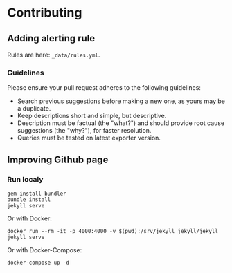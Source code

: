 
# Contributing

## Adding alerting rule

Rules are here: `_data/rules.yml`.

### Guidelines

Please ensure your pull request adheres to the following guidelines:

- Search previous suggestions before making a new one, as yours may be a duplicate.
- Keep descriptions short and simple, but descriptive.
- Description must be factual (the "what?") and should provide root cause suggestions (the "why?"), for faster resolution.
- Queries must be tested on latest exporter version.

## Improving Github page

### Run localy

```
gem install bundler
bundle install
jekyll serve
```

Or with Docker:

```
docker run --rm -it -p 4000:4000 -v $(pwd):/srv/jekyll jekyll/jekyll jekyll serve
```

Or with Docker-Compose:

```
docker-compose up -d
```

